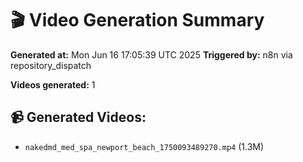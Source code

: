 # 🎬 Video Generation Summary

**Generated at:** Mon Jun 16 17:05:39 UTC 2025
**Triggered by:** n8n via repository_dispatch

**Videos generated:** 1

## 📹 Generated Videos:
- `nakedmd_med_spa_newport_beach_1750093489270.mp4` (1.3M)
